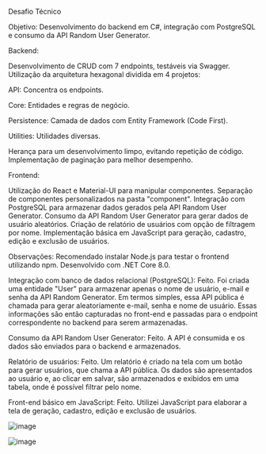 Desafio Técnico

Objetivo: Desenvolvimento do backend em C#, integração com PostgreSQL e consumo da API Random User Generator.

Backend:

Desenvolvimento de CRUD com 7 endpoints, testáveis via Swagger.
Utilização da arquitetura hexagonal dividida em 4 projetos:

API: Concentra os endpoints.

Core: Entidades e regras de negócio.

Persistence: Camada de dados com Entity Framework (Code First).

Utilities: Utilidades diversas.

Herança para um desenvolvimento limpo, evitando repetição de código.
Implementação de paginação para melhor desempenho.

Frontend:

Utilização do React e Material-UI para manipular componentes.
Separação de componentes personalizados na pasta "component".
Integração com PostgreSQL para armazenar dados gerados pela API Random User Generator.
Consumo da API Random User Generator para gerar dados de usuário aleatórios.
Criação de relatório de usuários com opção de filtragem por nome.
Implementação básica em JavaScript para geração, cadastro, edição e exclusão de usuários.

Observações:
Recomendado instalar Node.js para testar o frontend utilizando npm.
Desenvolvido com .NET Core 8.0.

Integração com banco de dados relacional (PostgreSQL): Feito. Foi criada uma entidade "User" para armazenar apenas o nome de usuário, e-mail e senha da API Random Generator. 
Em termos simples, essa API pública é chamada para gerar aleatoriamente e-mail, senha e nome de usuário.
Essas informações são então capturadas no front-end e passadas para o endpoint correspondente no backend para serem armazenadas.

Consumo da API Random User Generator: Feito. A API é consumida e os dados são enviados para o backend e armazenados.

Relatório de usuários: Feito. Um relatório é criado na tela com um botão para gerar usuários, que chama a API pública.
Os dados são apresentados ao usuário e, ao clicar em salvar, são armazenados e exibidos em uma tabela, onde é possível filtrar pelo nome.

Front-end básico em JavaScript: Feito. Utilizei JavaScript para elaborar a tela de geração, cadastro, edição e exclusão de usuários.


![image](https://github.com/GuilhermeLimaaDoAmaral/Paschoalotto-Desafio/assets/84554855/546ee9cf-066a-470c-8929-0cdef711db4d)

![image](https://github.com/GuilhermeLimaaDoAmaral/Paschoalotto-Desafio/assets/84554855/2d0130a5-5454-45cd-b5d7-90a8727ef81d)



